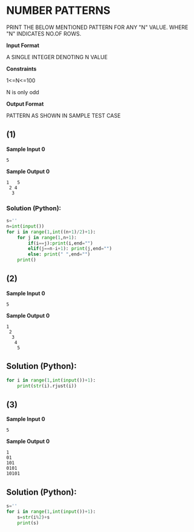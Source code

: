 # NUMBER PATTERNS

PRINT THE BELOW MENTIONED PATTERN FOR ANY "N" VALUE. WHERE "N" INDICATES NO.OF ROWS.

**Input Format**

A SINGLE INTEGER DENOTING N VALUE

**Constraints**

1<=N<=100

N is only odd

**Output Format**

PATTERN AS SHOWN IN SAMPLE TEST CASE

## (1)
**Sample Input 0**
```
5
```
**Sample Output 0**
```
1   5
 2 4
  3
```
### Solution (Python):
```py
s=''
n=int(input())
for i in range(1,int((n+1)/2)+1):
    for j in range(1,n+1):
        if(i==j):print(i,end="")
        elif(j==n-i+1): print(j,end="")
        else: print(" ",end="")
    print()
```
## (2)
**Sample Input 0**
```
5
```
**Sample Output 0**
```
1
 2
  3
   4
    5
```

## Solution (Python):
```py
for i in range(1,int(input())+1):
    print(str(i).rjust(i))
```
## (3)
**Sample Input 0**
```
5
```
**Sample Output 0**
```
1
01
101
0101
10101
```

## Solution (Python):
```py
s=''
for i in range(1,int(input())+1):
    s=str(i%2)+s
    print(s)
```
